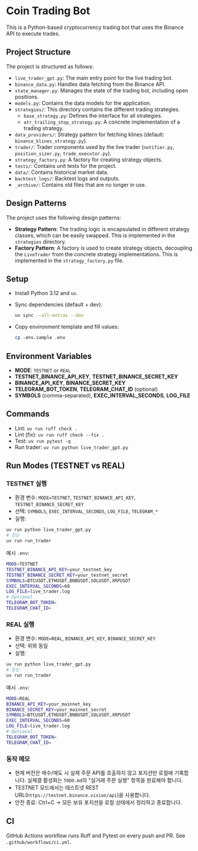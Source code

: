 # Coin Trading Bot

This is a Python-based cryptocurrency trading bot that uses the Binance API to execute trades.

## Project Structure

The project is structured as follows:

-   `live_trader_gpt.py`: The main entry point for the live trading bot.
-   `binance_data.py`: Handles data fetching from the Binance API.
-   `state_manager.py`: Manages the state of the trading bot, including open positions.
-   `models.py`: Contains the data models for the application.
-   `strategies/`: This directory contains the different trading strategies.
    -   `base_strategy.py`: Defines the interface for all strategies.
    -   `atr_trailing_stop_strategy.py`: A concrete implementation of a trading strategy.
-   `data_providers/`: Strategy pattern for fetching klines (default: `binance_klines_strategy.py`).
-   `trader/`: Trader components used by the live trader (`notifier.py`, `position_sizer.py`, `trade_executor.py`).
-   `strategy_factory.py`: A factory for creating strategy objects.
-   `tests/`: Contains unit tests for the project.
-   `data/`: Contains historical market data.
-   `backtest_logs/`: Backtest logs and outputs.
-   `_archive/`: Contains old files that are no longer in use.

## Design Patterns

The project uses the following design patterns:

-   **Strategy Pattern**: The trading logic is encapsulated in different strategy classes, which can be easily swapped. This is implemented in the `strategies` directory.
-   **Factory Pattern**: A factory is used to create strategy objects, decoupling the `LiveTrader` from the concrete strategy implementations. This is implemented in the `strategy_factory.py` file.

## Setup

-   Install Python 3.12 and `uv`.
-   Sync dependencies (default + dev):

    ```bash
    uv sync --all-extras --dev
    ```

-   Copy environment template and fill values:

    ```bash
    cp .env.sample .env
    ```

## Environment Variables

-   **MODE**: `TESTNET` or `REAL`
-   **TESTNET_BINANCE_API_KEY**, **TESTNET_BINANCE_SECRET_KEY**
-   **BINANCE_API_KEY**, **BINANCE_SECRET_KEY**
-   **TELEGRAM_BOT_TOKEN**, **TELEGRAM_CHAT_ID** (optional)
-   **SYMBOLS** (comma-separated), **EXEC_INTERVAL_SECONDS**, **LOG_FILE**

## Commands

-   Lint: `uv run ruff check .`
-   Lint (fix): `uv run ruff check --fix .`
-   Test: `uv run pytest -q`
-   Run trader: `uv run python live_trader_gpt.py`

## Run Modes (TESTNET vs REAL)

### TESTNET 실행
- 환경 변수: `MODE=TESTNET`, `TESTNET_BINANCE_API_KEY`, `TESTNET_BINANCE_SECRET_KEY`
- 선택: `SYMBOLS`, `EXEC_INTERVAL_SECONDS`, `LOG_FILE`, `TELEGRAM_*`
- 실행:

```bash
uv run python live_trader_gpt.py
# 또는
uv run run_trader
```

예시 `.env`:

```bash
MODE=TESTNET
TESTNET_BINANCE_API_KEY=your_testnet_key
TESTNET_BINANCE_SECRET_KEY=your_testnet_secret
SYMBOLS=BTCUSDT,ETHUSDT,BNBUSDT,SOLUSDT,XRPUSDT
EXEC_INTERVAL_SECONDS=60
LOG_FILE=live_trader.log
# Optional
TELEGRAM_BOT_TOKEN=
TELEGRAM_CHAT_ID=
```

### REAL 실행
- 환경 변수: `MODE=REAL`, `BINANCE_API_KEY`, `BINANCE_SECRET_KEY`
- 선택: 위와 동일
- 실행:

```bash
uv run python live_trader_gpt.py
# 또는
uv run run_trader
```

예시 `.env`:

```bash
MODE=REAL
BINANCE_API_KEY=your_mainnet_key
BINANCE_SECRET_KEY=your_mainnet_secret
SYMBOLS=BTCUSDT,ETHUSDT,BNBUSDT,SOLUSDT,XRPUSDT
EXEC_INTERVAL_SECONDS=60
LOG_FILE=live_trader.log
# Optional
TELEGRAM_BOT_TOKEN=
TELEGRAM_CHAT_ID=
```

### 동작 메모
- 현재 버전은 매수/매도 시 실제 주문 API를 호출하지 않고 포지션만 로컬에 기록합니다. 실체결 활성화는 `TODO.md`의 "실거래 주문 실행" 항목을 완료해야 합니다.
- TESTNET 모드에서는 테스트넷 REST URL(`https://testnet.binance.vision/api`)을 사용합니다.
- 안전 종료: Ctrl+C → 모든 보유 포지션을 로컬 상태에서 정리하고 종료합니다.

## CI

GitHub Actions workflow runs Ruff and Pytest on every push and PR. See `.github/workflows/ci.yml`.
